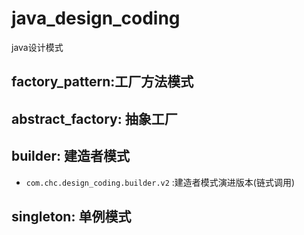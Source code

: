 # java_design_coding
java设计模式

## factory_pattern:工厂方法模式

## abstract_factory: 抽象工厂

## builder: 建造者模式
* `com.chc.design_coding.builder.v2` :建造者模式演进版本(链式调用)

## singleton: 单例模式